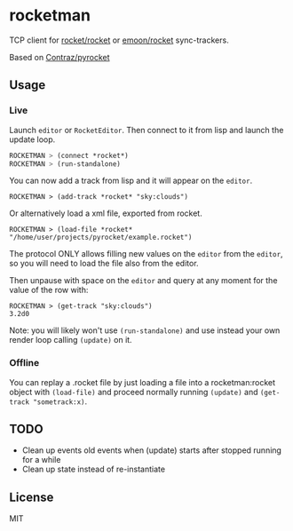 # rocketman

TCP client for [rocket/rocket](https://github.com/rocket/rocket) or [emoon/rocket](https://github.com/emoon/rocket) sync-trackers.

Based on [Contraz/pyrocket](https://github.com/Contraz/pyrocket/)

## Usage

### Live

Launch `editor` or `RocketEditor`. Then connect to it from lisp and launch the update loop.

```lisp
ROCKETMAN > (connect *rocket*)
ROCKETMAN > (run-standalone)
```

You can now add a track from lisp and it will appear on the `editor`.

```
ROCKETMAN > (add-track *rocket* "sky:clouds")
```

Or alternatively load a xml file, exported from rocket.

```
ROCKETMAN > (load-file *rocket* "/home/user/projects/pyrocket/example.rocket")
```

The protocol ONLY allows filling new values on the `editor` from the `editor`, so you will need to load the file also from the editor.

Then unpause with space on the `editor` and query at any moment for the value of the row with:

```
ROCKETMAN > (get-track "sky:clouds")
3.2d0
```

Note: you will likely won't use `(run-standalone)` and use instead your own render loop calling `(update)` on it.

### Offline

You can replay a .rocket file by just loading a file into a rocketman:rocket object with `(load-file)` and proceed normally running `(update)` and `(get-track "sometrack:x)`.

## TODO
- Clean up events old events when (update) starts after stopped running for a while
- Clean up state instead of re-instantiate

## License

MIT

